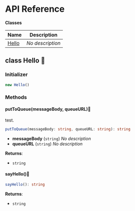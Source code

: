 # API Reference

**Classes**

Name|Description
----|-----------
[Hello](#jsii-playground-hello)|*No description*



## class Hello 🔹 <a id="jsii-playground-hello"></a>




### Initializer




```ts
new Hello()
```



### Methods


#### putToQueue(messageBody, queueURL)🔹 <a id="jsii-playground-hello-puttoqueue"></a>

test.

```ts
putToQueue(messageBody: string, queueURL: string): string
```

* **messageBody** (<code>string</code>)  *No description*
* **queueURL** (<code>string</code>)  *No description*

__Returns__:
* <code>string</code>

#### sayHello()🔹 <a id="jsii-playground-hello-sayhello"></a>



```ts
sayHello(): string
```


__Returns__:
* <code>string</code>




